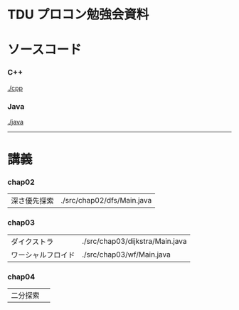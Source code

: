TDU プロコン勉強会資料
===

# ソースコード
### C++
[./cpp](./cpp)

### Java
[./java](./java)

---

# 講義

### chap02

|||
|--------------|----------------------------|
| 深さ優先探索 | ./src/chap02/dfs/Main.java |

### chap03

|||
|--------------------|---------------------------------|
| ダイクストラ       | ./src/chap03/dijkstra/Main.java |
| ワーシャルフロイド | ./src/chap03/wf/Main.java       |

### chap04

|||
|--------------------|---------------------------------|
| 二分探索       |  |
